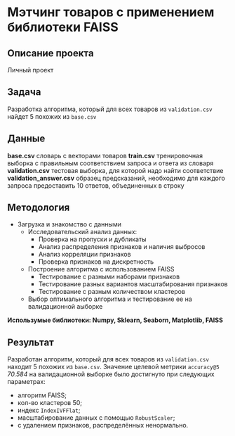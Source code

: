 # Мэтчинг товаров с применением библиотеки FAISS

## Описание проекта
Личный проект

## Задача
Разработка алгоритма, который для всех товаров из `validation.csv` найдет 5 похожих из `base.csv`

## Данные
 __base.csv__ словарь с векторами товаров
 __train.csv__ тренировочная выборка с правильным соответствием запроса и ответа из словаря
 __validation.csv__ тестовая выборка, для которой надо найти соответствие
 __validation_answer.csv__ образец предсказаний, необходимо для каждого запроса предоставить 10 ответов, объединенных в строку
 
## Методология
- Загрузка и знакомство с данными
  - Исследовательский анализ данных:
    - Проверка на пропуски и дубликаты
    - Анализ распределения признаков и наличия выбросов
    - Анализ корреляции признаков
    - Проверка признаков на дискретность
  - Построение алгоритма с использованием FAISS 
    - Тестирование с разными наборами признаков
    - Тестирование разных вариантов масштабирования признаков
    - Тестирование с разным количеством кластеров
  - Выбор оптимального алгоритма и тестирование ее на валидационной аыборке

**Использумые библиотеки: Numpy, Sklearn, Seaborn, Matplotlib, FAISS**

## Результат
Разработан алгоритм, который для всех товаров из `validation.csv` находит 5 похожих из `base.csv`. Значение целевой метрики `accuracy@5` _70.584_ на валидационной выборке было достигнуто при следующих параметрах:
  - алгоритм FAISS;
  - кол-во кластеров 50;
  - индекс `IndexIVFFlat`;
  - масштабирование данных с помощью `RobustScaler`;
  - с удалением признаков, распределённых ненормально.
 
